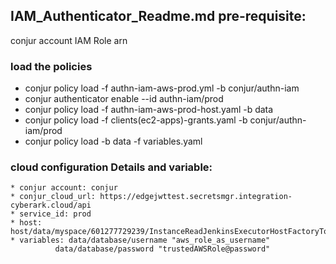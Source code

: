 
IAM_Authenticator_Readme.md
pre-requisite:
------------
conjur account
IAM Role arn

### load the policies
- conjur policy load -f authn-iam-aws-prod.yml -b conjur/authn-iam
- conjur authenticator enable --id authn-iam/prod
- conjur policy load -f authn-iam-aws-prod-host.yaml -b data
- conjur policy load -f clients(ec2-apps)-grants.yaml -b conjur/authn-iam/prod
- conjur policy load -b data -f variables.yaml

### cloud configuration Details and variable:
```
* conjur account: conjur
* conjur_cloud_url: https://edgejwttest.secretsmgr.integration-cyberark.cloud/api
* service_id: prod
* host: host/data/myspace/601277729239/InstanceReadJenkinsExecutorHostFactoryToken
* variables: data/database/username "aws_role_as_username"
          data/database/password "trustedAWSRole@password"
```

